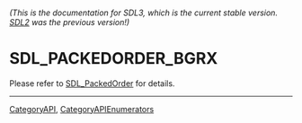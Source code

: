 ###### (This is the documentation for SDL3, which is the current stable version. [SDL2](https://wiki.libsdl.org/SDL2/) was the previous version!)
# SDL_PACKEDORDER_BGRX

Please refer to [SDL_PackedOrder](SDL_PackedOrder) for details.

----
[CategoryAPI](CategoryAPI), [CategoryAPIEnumerators](CategoryAPIEnumerators)

